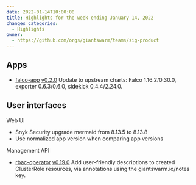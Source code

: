 ```yaml
---
date: 2022-01-14T10:00:00
title: Highlights for the week ending January 14, 2022
changes_categories:
  - Highlights
owner:
  - https://github.com/orgs/giantswarm/teams/sig-product
---
```


## Apps

- [falco-app](https://github.com/giantswarm/falco-app) [v0.2.0](https://github.com/giantswarm/falco-app/blob/master/CHANGELOG.md#020---2021-12-17) Update to upstream charts: Falco 1.16.2/0.30.0, exporter 0.6.3/0.6.0, sidekick 0.4.4/2.24.0.


## User interfaces

Web UI
- Snyk Security upgrade mermaid from 8.13.5 to 8.13.8 
- Use normalized app version when comparing app versions

Management API
- [rbac-operator](https://github.com/giantswarm/rbac-operator) [v0.19.0](https://github.com/giantswarm/rbac-operator/blob/master/CHANGELOG.md#0190---2021-12-17) Add user-friendly descriptions to created ClusterRole resources, via annotations using the giantswarm.io/notes key.
